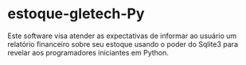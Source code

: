 # estoque-gletech-Py
Este software visa atender as expectativas de informar ao usuário um relatório financeiro sobre seu estoque usando o poder do Sqlite3 para revelar aos programadores iniciantes em Python.
